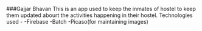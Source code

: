 ###Gajjar Bhavan
This is an app used to keep the inmates of hostel to keep them updated abourt the activities happening in their hostel.
Technologies used - 
-Firebase
-Batch
-Picaso(for maintaining images)
